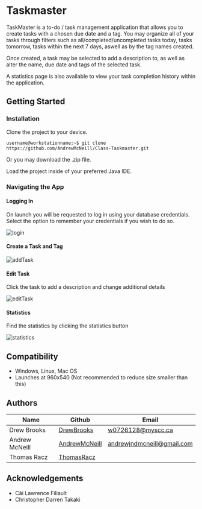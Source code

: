 # Taskmaster

TaskMaster is a to-do / task management application that allows you to create tasks with a chosen due date and a tag. You may organize all of your tasks through filters such as all/completed/uncompleted tasks today, tasks tomorrow, tasks within the next 7 days, aswell as by the tag names created.

Once created, a task may be selected to add a description to, as well as alter the name, due date and tags of the selected task.

A statistics page is also available to view your task completion history within the application.

## Getting Started

  ### Installation
 
  Clone the project to your device.
  ```
  username@workstationname:~$ git clone https://github.com/AndrewMcNeill/Class-Taskmaster.git
  ```
  Or you may download the .zip file.
  
  Load the project inside of your preferred Java IDE.
  
  ### Navigating the App
  
  #### Logging In
  
  On launch you will be requested to log in using your database credentials. Select the option to remember your credentials if you wish to do so.
  
  ![login](https://user-images.githubusercontent.com/56166439/70125332-a597d600-1644-11ea-936e-c0d062f21b2c.PNG)

  #### Create a Task and Tag
  
  ![addTask](https://user-images.githubusercontent.com/56166439/70125241-7719fb00-1644-11ea-9687-0ef378bb1478.GIF)
  
  #### Edit Task
  
  Click the task to add a description and change additional details
  
  ![editTask](https://user-images.githubusercontent.com/56166439/70126532-4091af80-1647-11ea-8e27-79e7609adc8a.gif)
  
  #### Statistics
  
  Find the statistics by clicking the statistics button
  
  ![statistics](https://user-images.githubusercontent.com/56166439/70125888-c14fac00-1645-11ea-9f76-f35994a996dd.gif)
  
## Compatibility

* Windows, Linux, Mac OS
* Launches at 960x540 (Not recommended to reduce size smaller than this)

## Authors

| Name             | Github                                              |                           Email     |
| -------------    | --------------------------------------------------- | ----------------------------------- |
| Drew Brooks      | [DrewBrooks](https://github.com/DrewBrooks)         | w0726128@myscc.ca                   |
| Andrew McNeill   | [AndrewMcNeill](https://github.com/AndrewMcNeill)   | andrewjndmcneill@gmail.com          |
| Thomas Racz      | [ThomasRacz](https://github.com/ThomasRacz)         |                                     |


## Acknowledgements

- Câi Lawrence Filiault
- Christopher Darren Takaki

  
  
